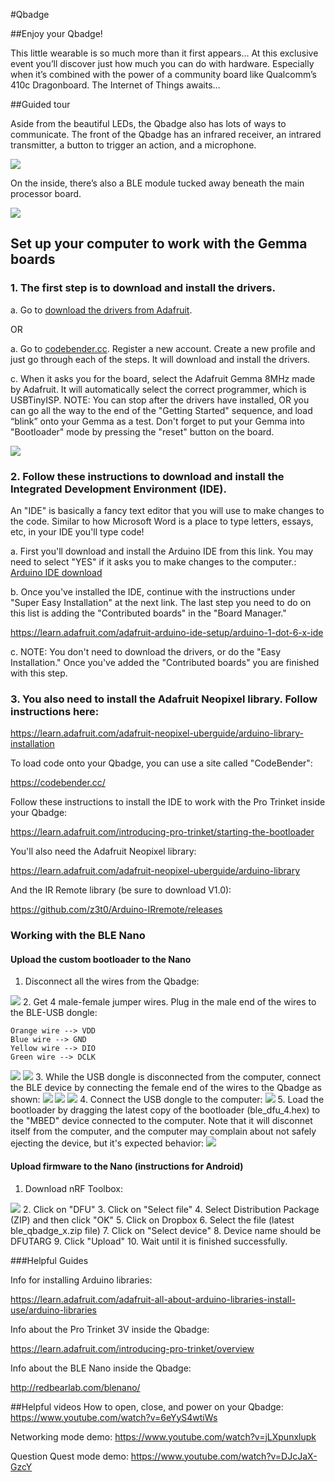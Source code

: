#Qbadge

##Enjoy your Qbadge!

This little wearable is so much more than it first appears… At this exclusive event you’ll discover just how much you can do with hardware. Especially when it’s combined with the power of a community board like Qualcomm’s 410c Dragonboard. The Internet of Things awaits… 

##Guided tour

Aside from the beautiful LEDs, the Qbadge also has lots of ways to communicate. The front of the Qbadge has an infrared receiver, an intrared transmitter, a button to trigger an action, and a microphone. 

<img style="float: center;" src="http://i.imgur.com/TSINq4r.png">

On the inside, there’s also a BLE module tucked away beneath the main processor board.

<img style="float: center;" src="http://i.imgur.com/JZkmjEx.png">

## Set up your computer to work with the Gemma boards
### 1. The first step is to download and install the drivers.

a. Go to [download the drivers from Adafruit](https://learn.adafruit.com/adafruit-arduino-ide-setup/windows-setup).

OR

a. Go to [codebender.cc](Codebender.cc). Register a new account. Create a new profile and just go through each of the steps. It will download and install the drivers.

c. When it asks you for the board, select the Adafruit Gemma 8MHz made by Adafruit. It will 
automatically select the correct programmer, which is USBTinyISP. NOTE: You can stop after the drivers
have installed, OR you can go all the way to the end of the "Getting Started" sequence, and load 
“blink” onto your Gemma as a test. Don't forget to put your Gemma into "Bootloader" mode by pressing
the "reset" button on the board.

<img style="float: center;" src="http://i.imgur.com/S5buZln.png">

### 2. Follow these instructions to download and install the Integrated Development Environment (IDE). 

An "IDE" is basically a fancy text editor that you will use to make changes to the code. Similar to how Microsoft Word is a place to type letters, essays, etc, in your IDE you'll type code!

a. First you'll download and install the Arduino IDE from this link. You may need to select "YES" if it asks you to make changes to the computer.:
[Arduino IDE download](https://www.arduino.cc/en/Main/Software)

b. Once you've installed the IDE, continue with the instructions under "Super Easy Installation" at the next link. The last step you need to do on this list is adding the "Contributed boards" in the "Board Manager." 

https://learn.adafruit.com/adafruit-arduino-ide-setup/arduino-1-dot-6-x-ide

c. NOTE: You don't need to download the drivers, or do the "Easy Installation." 
Once you've added the "Contributed boards" you are finished with this step.

### 3. You also need to install the Adafruit Neopixel library. Follow instructions here:
https://learn.adafruit.com/adafruit-neopixel-uberguide/arduino-library-installation

To load code onto your Qbadge, you can use a site called "CodeBender":

https://codebender.cc/

Follow these instructions to install the IDE to work with the Pro Trinket inside your Qbadge:

https://learn.adafruit.com/introducing-pro-trinket/starting-the-bootloader

You'll also need the Adafruit Neopixel library: 

https://learn.adafruit.com/adafruit-neopixel-uberguide/arduino-library

And the IR Remote library (be sure to download V1.0):

https://github.com/z3t0/Arduino-IRremote/releases

### Working with the BLE Nano
#### Upload the custom bootloader to the Nano
1. Disconnect all the wires from the Qbadge:
  <img style="float: center;" src="http://i.imgur.com/sdXwdAV.jpg?1">
2. Get 4 male-female jumper wires. Plug in the male end of the wires to the BLE-USB dongle:

  ```
  Orange wire --> VDD
  Blue wire --> GND
  Yellow wire --> DIO
  Green wire --> DCLK
  
  ```

  <img style="float: center;" src="http://i.imgur.com/7FwELPN.jpg?1">
  <img style="float: center;" src="http://i.imgur.com/gLyCw95.jpg?1">
3. While the USB dongle is disconnected from the computer, connect the BLE device by connecting the female end of the wires to the Qbadge as shown:
  <img style="float: center;" src="http://i.imgur.com/0LCUHoq.jpg?1">
  <img style="float: center;" src="http://i.imgur.com/d2T8pdt.jpg?1">
  <img style="float: center;" src="http://i.imgur.com/GHzqiw5.jpg?1">
4. Connect the USB dongle to the computer:
  <img style="float: center;" src="http://i.imgur.com/OpSUDMB.jpg?1">
5. Load the bootloader by dragging the latest copy of the bootloader (ble_dfu_4.hex) to the "MBED" device connected to the computer. Note that it will disconnet itself from the computer, and the computer may complain about not safely ejecting the device, but it's expected behavior:
  <img style="float: center;" src="http://i.imgur.com/Z6qEdkG.jpg?1">

#### Upload firmware to the Nano (instructions for Android)
1. Download nRF Toolbox:
  <img style="float: center;" src="http://i.imgur.com/KzxPDtX.jpg?1">
2. Click on "DFU"
3. Click on "Select file"
4. Select Distribution Package (ZIP) and then click "OK"
5. Click on Dropbox
6. Select the file (latest ble_qbadge_x.zip file)
7. Click on "Select device"
8. Device name should be DFUTARG
9. Click "Upload"
10. Wait until it is finished successfully.

###Helpful Guides

Info for installing Arduino libraries:

https://learn.adafruit.com/adafruit-all-about-arduino-libraries-install-use/arduino-libraries

Info about the Pro Trinket 3V inside the Qbadge:

https://learn.adafruit.com/introducing-pro-trinket/overview

Info about the BLE Nano inside the Qbadge:

http://redbearlab.com/blenano/


##Helpful videos
How to open, close, and power on your Qbadge:
https://www.youtube.com/watch?v=6eYyS4wtiWs

Networking mode demo:
https://www.youtube.com/watch?v=jLXpunxlupk

Question Quest mode demo:
https://www.youtube.com/watch?v=DJcJaX-GzcY
